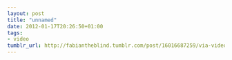 ```yaml
---
layout: post
title: "unnamed"
date: 2012-01-17T20:26:50+01:00
tags:
- video
tumblr_url: http://fabiantheblind.tumblr.com/post/16016687259/via-video-der-weltuntergang-2012-kurz-und
---
```

